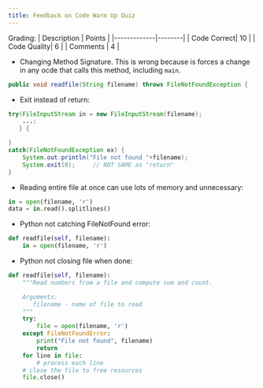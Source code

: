 ```yaml
---
title: Feedback on Code Warm Up Quiz
---
```


Grading:
| Description | Points |
|-------------|--------|
| Code Correct|    10  |
| Code Quality|     6  |
| Comments    |     4  |


* Changing Method Signature. This is wrong because is forces a change in any ocde that calls this method, including `main`.
```java
public void readfile(String filename) throws FileNotFoundException {
```

* Exit instead of return:

```java
try(FileInputStream in = new FileInputStream(filename);
    ...;
   } {

}
catch(FileNotFoundException ex) {
    System.out.println("File not found "+filename);
    System.exit(0);     // NOT SAME as "return"
}
```

* Reading entire file at once can use lots of memory and unnecessary:
```python
in = open(filename, 'r')
data = in.read().splitlines()
```

* Python not catching FileNotFound error:
```python
def readfile(self, filename):
    in = open(filename, 'r')
```

* Python not closing file when done:
```python
def readfile(self, filename):
    """Read numbers from a file and compute sum and count.

    Arguments:
       filename - name of file to read
    """
    try:
        file = open(filename, 'r')
    except FileNotFoundError:
        print("File not found", filename)
        return
    for line in file:
        # process each line
    # close the file to free resources
    file.close()
```


